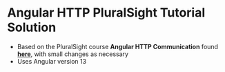 # Angular HTTP PluralSight Tutorial Solution
- Based on the PluralSight course **Angular HTTP Communication** found [**here**](https://app.pluralsight.com/library/courses/angular-http-communication/table-of-contents), with small changes as necessary
- Uses Angular version 13
